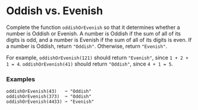 # Oddish vs. Evenish

Complete the function `oddishOrEvenish` so that it determines whether a number is Oddish or Evenish. A number is Oddish if the sum of all of its digits is odd, and a number is Evenish if the sum of all of its digits is even. If a number is Oddish, return `"Oddish"`. Otherwise, return `"Evenish"`.

For example, `oddishOrEvenish(121)` should return `"Evenish"`, since `1 + 2 + 1 = 4`. `oddishOrEvenish(41)` should return `"Oddish"`, since `4 + 1 = 5`.

### Examples

```
oddishOrEvenish(43)   ➞ "Oddish"
oddishOrEvenish(373)  ➞ "Oddish"
oddishOrEvenish(4433) ➞ "Evenish"
```
